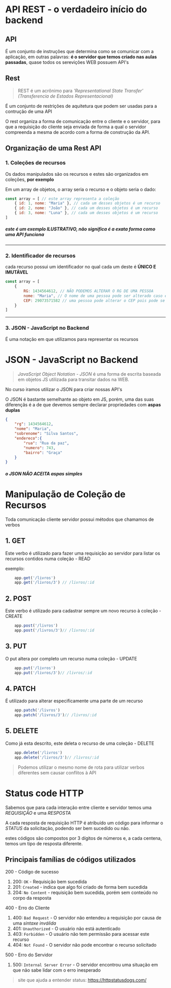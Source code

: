 # API REST - o verdadeiro início do backend

## API
É um conjunto de instruções que determina como se comunicar com a aplicação, em outras palavras: **é o servidor que temos criado nas aulas passadas**, quase todos os serevições WEB possuem API's

## Rest
> REST é um acrônimo para *'Representational State Transfer' (Transferencia de Estados Representacional)*

É um conjunto de restrições de aquitetura que podem ser usadas para a contrução de uma API


O rest organiza a forma de comunicação entre o cliente e o servidor, para que a requisição do cliente seja enviada de forma a qual o servidor compreenda a mesma de acordo com a forma de construção da API. 

## Organização de uma Rest API

### 1. Coleções de recursos
Os dados manipulados são os recursos e estes são organizados em coleções, **por exemplo**

Em um array de objetos, o array seria o recurso e o objeto seria o dado:

``` javascript
const array = [ // este array representa a coleção
    { id: 1, nome: "Maria" }, // cada um desses objetos é um recurso
    { id: 2, nome: "João" }, // cada um desses objetos é um recurso
    { id: 3, nome: "Luna" }, // cada um desses objetos é um recurso
]
```


##### este é um exemplo **ILUSTRATIVO**, não significa é a exata forma como uma API funciona

---

### 2. Identificador de recursos
cada recurso possui um identificador no qual cada um deste é **ÚNICO E IMUTÁVEL**

``` javascript
const array = [ 
    {
        RG: 1434564612, // NÃO PODEMOS ALTERAR O RG DE UMA PESSOA
        nome: "Maria", // O nome de uma pessoa pode ser alterado caso ela queira
        CEP: 29073571582 // uma pessoa pode alterar o CEP pois pode se mudar
    }
]
```

---

### 3. JSON - JavaScript no Backend
É uma notação em que utilizamos para representar os recursos


# JSON - JavaScript no Backend
> *JavaScript Object Notation - JSON* é uma forma de escrita baseada em objetos JS utilizada para transitar dados na WEB.

No curso iramos utilizar o JSON para criar nossas API's

O JSON é bastante semelhante ao objeto em JS, porém, uma das suas diferençãs é a de que devemos sempre declarar propriedades com **aspas duplas**
```json
{
    "rg": 1434564612,
    "nome": "Maria",
    "sobrenome": "Silva Santos",
    "endereco":{
        "rua": "Rua da paz",
        "numero": 743,
        "bairro": "Graça"
    }
}
```
##### o JSON **NÃO ACEITA** aspas simples

# Manipulação de Coleção de Recursos
Toda comunicação cliente servidor possui métodos que chamamos de verbos



## 1. GET

Este verbo é utilizado para fazer uma requisição ao servidor para listar os recursos contidos numa coleção - READ

exemplo: 
``` javascript
    app.get('/livros')
    app.get('/livros/3') // /livros/:id
```

## 2. POST
Este verbo é utilizado para cadastrar sempre um novo recurso à coleção - CREATE

``` javascript
    app.post('/livros')
    app.post('/livros/3')// /livros/:id
```


## 3. PUT
O put altera por completo um recurso numa coleção - UPDATE

``` javascript
    app.put('/livros')
    app.put('/livros/3')// /livros/:id
```

## 4. PATCH
É utilizado para alterar especificamente uma parte de um recurso

``` javascript
    app.patch('/livros')
    app.patch('/livros/3')// /livros/:id
```
## 5. DELETE
Como já esta descrito, este deleta o recurso de uma coleção - DELETE

``` javascript
    app.delete('/livros')
    app.delete('/livros/3')// /livros/:id
```

> Podemos utilizar o mesmo nome de rota para utilizar verbos diferentes sem causar conflitos à API


# Status code HTTP
Sabemos que para cada interação entre cliente e servidor temos uma *REQUISIÇÃO* e uma *RESPOSTA*

A cada resposta de requisição HTTP é atribuído um código para informar o *STATUS* da solicitação, podendo ser bem sucedido ou não.

estes códigos são compostos por 3 dígitos de números e, a cada centena, temos um tipo de resposta diferente.
## Principais famílias de códigos utilizados
200 - Código de sucesso
1. 200: `OK` -  Requisição bem sucedida
2. 201: `Created` - indica que algo foi criado de forma bem sucedida 
3. 204: `No Content` - requisição bem sucedida, porém sem conteúdo no corpo da resposta

400 - Erro do Cliente
1. 400: `Bad Request` - O servidor não entendeu a requisição por causa de  uma *sintaxe inválida*
2. 401: `Unauthorized` - O usuário não está autenticado
3. 403: `Forbidden` - O usuário não tem permissão para acessar este recurso
4. 404: `Not Found` - O servidor não pode encontrar o recurso solicitado

500 - Erro do Servidor
1. 500: `Internal Server Error` - O servidor encontrou uma situação em que não sabe lidar com o erro inesperado

> site que ajuda a entender status: https://httpstatusdogs.com/
